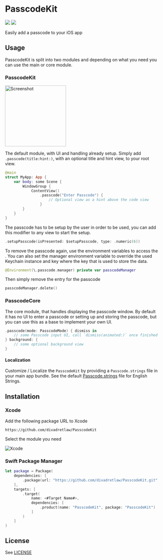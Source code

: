 # PasscodeKit

[![](https://img.shields.io/endpoint?url=https%3A%2F%2Fswiftpackageindex.com%2Fapi%2Fpackages%2Fdivadretlaw%2FPasscodeKit%2Fbadge%3Ftype%3Dswift-versions)](https://swiftpackageindex.com/divadretlaw/PasscodeKit)
[![](https://img.shields.io/endpoint?url=https%3A%2F%2Fswiftpackageindex.com%2Fapi%2Fpackages%2Fdivadretlaw%2FPasscodeKit%2Fbadge%3Ftype%3Dplatforms)](https://swiftpackageindex.com/divadretlaw/PasscodeKit)

Easily add a passcode to your iOS app

## Usage

PasscodeKit is split into two modules and depending on what you need you can use the main or core module.

### PasscodeKit

<img width="200" alt="Screenshot" src="https://github.com/divadretlaw/PasscodeKit/assets/6899256/f9328b38-7b17-42b0-ab4b-3e07dad4f1d6">

The default module, with UI and handling already setup. Simply add `.passcode(title:hint:)`, with an optional title and hint view, to your root view.

```swift
@main
struct MyApp: App {
    var body: some Scene {
        WindowGroup {
            ContentView()
                .passcode("Enter Passcode") {
                    // Optional view as a hint above the code view
                }
        }
    }
}
```

The passcode has to be setup by the user in order to be used, you can add this modifier to any view to start the setup.

```swift
.setupPasscode(isPresented: $setupPasscode, type: .numeric(6))
```

To remove the passcode again, use the environment variables to access the . You can also set the manager environment variable to override the used Keychain instance and key where the key that is used to store the data.

```swift
@Environment(\.passcode.manager) private var passcodeManager
```

Then simply remove the entry for the passcode

```swift
passcodeManager.delete()
```

### PasscodeCore

The core module, that handles displaying the passcode window. By default it has no UI to enter a passcode or setting up and storing the passcode, but you can use this as a base to implement your own UI.

```swift
.passcode(mode: PasscodeMode) { dismiss in
    // some Passcode input UI, call `dismiss(animated:)` once finished
} background: {
    // some optional background view
}
```

#### Localization

Customize / Localize the `PasscodeKit` by providing a `Passcode.strings` file in your main app bundle. See the default [Passcode.strings](Sources/PasscodeKit/Resources/Passcode.strings) file for English Strings.

## Installation

### Xcode

Add the following package URL to Xcode

```
https://github.com/divadretlaw/PasscodeKit
```

Select the module you need

![Xcode](https://github.com/divadretlaw/PasscodeKit/assets/6899256/081ca701-deb1-4230-9e8e-25d9fe24e803)

### Swift Package Manager

```swift
let package = Package(
    dependencies: [
        .package(url: "https://github.com/divadretlaw/PasscodeKit.git", from: "0.7.0")
    ],
    targets: [
        .target(
            name: <#Target Name#>,
            dependencies: [
                .product(name: "PasscodeKit", package: "PasscodeKit")
            ]
        )
    ]
)
```

## License

See [LICENSE](LICENSE)
